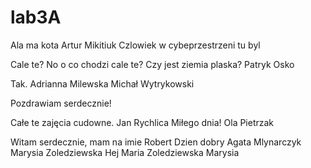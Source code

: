 # lab3A
Ala ma kota 
    Artur Mikitiuk
    Czlowiek w cybeprzestrzeni tu byl
   
  Cale te? No o co chodzi cale te? Czy jest ziemia plaska?
    Patryk Osko
  
Tak.
Adrianna Milewska
Michał Wytrykowski

Pozdrawiam serdecznie!

Całe te zajęcia cudowne.
Jan Rychlica
Miłego dnia! Ola Pietrzak

Witam serdecznie, mam na imie Robert
Dzien dobry Agata Mlynarczyk
Marysia Zoledziewska
Hej Maria Zoledziewska 
Marysia
